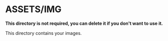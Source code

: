 # ASSETS/IMG

**This directory is not required, you can delete it if you don't want to use it.**

This directory contains your images. 
